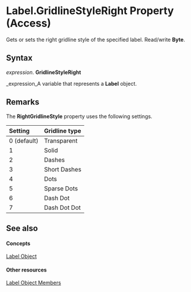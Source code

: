 
# Label.GridlineStyleRight Property (Access)

Gets or sets the right gridline style of the specified label. Read/write  **Byte**.


## Syntax

 _expression_. **GridlineStyleRight**

 _expression_A variable that represents a  **Label** object.


## Remarks

The  **RightGridlineStyle** property uses the following settings.



|**Setting**|**Gridline type**|
|:-----|:-----|
|0 (default)|Transparent|
|1|Solid|
|2|Dashes|
|3|Short Dashes|
|4|Dots|
|5|Sparse Dots|
|6|Dash Dot|
|7|Dash Dot Dot|

## See also


#### Concepts


 [Label Object](3d83d916-85d7-b2eb-c9f6-f9a6ff0c9ec7.md)
#### Other resources


 [Label Object Members](a47442ed-c770-49a4-3bd1-76e3e05bddca.md)
